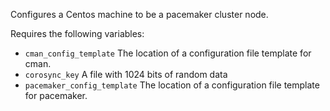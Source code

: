 Configures a Centos machine to be a pacemaker cluster node.

Requires the following variables:
* ```cman_config_template``` The location of a configuration file template for cman.
* ```corosync_key``` A file with 1024 bits of random data
* ```pacemaker_config_template``` The location of a configuration file template for pacemaker.
